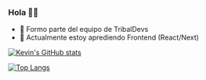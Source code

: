 ### Hola 👋🏼

- 🔭 Formo parte del equipo de TribalDevs
- 🌱 Actualmente estoy aprediendo Frontend (React/Next) 

[![Kevin's GitHub stats](https://github-readme-stats.vercel.app/api?username=KevinMonjardin&theme=synthwave)](https://github.com/KevinMonjardin/github-readme-stats)

[![Top Langs](https://github-readme-stats.vercel.app/api/top-langs/?username=KevinMonjardin&layout=compact&theme=synthwave)](https://github.com/KevinMonjardin/github-readme-stats)

